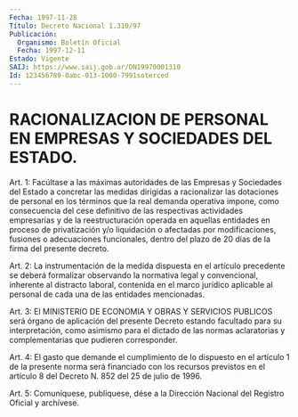 ```yaml
---
Fecha: 1997-11-28
Título: Decreto Nacional 1.310/97
Publicación:
  Organismo: Boletín Oficial
  Fecha: 1997-12-11
Estado: Vigente
SAIJ: https://www.saij.gob.ar/DN19970001310
Id: 123456789-0abc-013-1000-7991soterced
---
```

# RACIONALIZACION DE PERSONAL EN EMPRESAS Y SOCIEDADES DEL ESTADO.

<a id="1"></a>
Art. 1: Facúltase a las máximas  autoridades de las Empresas y Sociedades  del  Estado  a  concretar  las  medidas    dirigidas  a racionalizar las dotaciones de personal en los términos que la real demanda operativa impone, como consecuencia del cese definitivo  de las  respectivas  actividades  empresarias y de la reestructuración operada  en  aquellas entidades en  proceso  de  privatización  y/o liquidación o afectadas por modificaciones, fusiones o adecuaciones funcionales, dentro  del  plazo de 20 días de la firma del presente decreto.

<a id="2"></a>
Art. 2: La instrumentación  de  la medida dispuesta en el artículo precedente se deberá formalizar observando  la  normativa  legal  y convencional, inherente al distracto laboral, contenida en el marco jurídico  aplicable  al  personal  de  cada  una  de  las entidades mencionadas.

<a id="3"></a>
Art. 3:  El MINISTERIO DE ECONOMIA Y OBRAS Y SERVICIOS  PUBLICOS será órgano de  aplicación  del  presente Decreto estando facultado para su interpretación, como asimismo para el dictado de las normas aclaratorias  y  complementarias    que  pudieren  corresponder.

<a id="4"></a>
Art. 4: El gasto que demande el cumplimiento de lo dispuesto en el artículo 1 de la presente norma será  financiado  con  los recursos previstos en  el  artículo 8 del Decreto N. 852 del 25 de julio  de 1996.

<a id="5"></a>
Art.  5: Comuníquese, publíquese, dése  a la Dirección Nacional del Registro  Oficial y archívese.